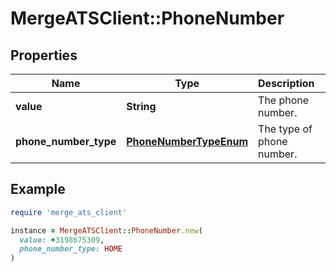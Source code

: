 # MergeATSClient::PhoneNumber

## Properties

| Name | Type | Description | Notes |
| ---- | ---- | ----------- | ----- |
| **value** | **String** | The phone number. | [optional] |
| **phone_number_type** | [**PhoneNumberTypeEnum**](PhoneNumberTypeEnum.md) | The type of phone number. | [optional] |

## Example

```ruby
require 'merge_ats_client'

instance = MergeATSClient::PhoneNumber.new(
  value: +3198675309,
  phone_number_type: HOME
)
```

